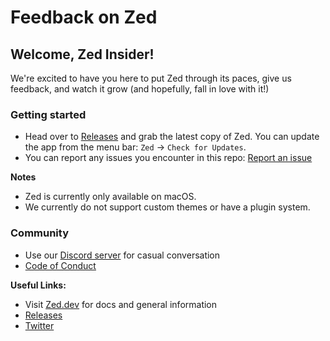# Feedback on Zed

## Welcome, Zed Insider!

We're excited to have you here to put Zed through its paces, give us feedback, and watch it grow (and hopefully, fall in love with it!)

### Getting started

- Head over to [Releases](https://zed.dev/releases) and grab the latest copy of Zed. You can update the app from the menu bar: `Zed` -> `Check for Updates`.
- You can report any issues you encounter in this repo: [Report an issue](https://github.com/zed-industries/feedback/issues/new/choose)

**Notes**

- Zed is currently only available on macOS.
- We currently do not support custom themes or have a plugin system.

### Community

- Use our [Discord server](https://discord.gg/SSD9eJrn6s) for casual conversation
- [Code of Conduct](https://github.com/zed-industries/feedback/blob/main/CODE_OF_CONDUCT.md)

**Useful Links:**
- Visit [Zed.dev](https://zed.dev/) for docs and general information
- [Releases](https://zed.dev/releases)
- [Twitter](https://twitter.com/zeddotdev)
